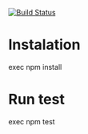 [![Build Status](https://travis-ci.org/slam24/nodejs-tests_mocking.svg?branch=master)](https://travis-ci.org/slam24/nodejs-tests_mocking)

# Instalation
exec npm install

# Run test
exec npm test